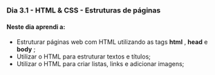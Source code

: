 ### Dia 3.1 - HTML & CSS - Estruturas de páginas

#### Neste dia aprendi a:

- Estruturar páginas web com HTML utilizando as tags **html** , **head** e **body** ;
- Utilizar o HTML para estruturar textos e títulos;
- Utilizar o HTML para criar listas, links e adicionar imagens;